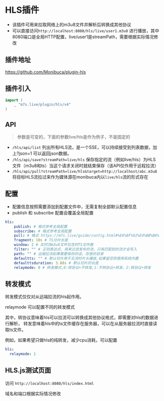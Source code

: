 # HLS插件

- 该插件可用来拉取网络上的m3u8文件并解析后转换成其他协议
- 可以直接访问`http://localhost:8080/hls/live/user1.m3u8` 进行播放，其中8080端口是全局HTTP配置，live/user1是streamPath，需要根据实际情况修改

## 插件地址

https://github.com/Monibuca/plugin-hls

## 插件引入
```go
import (
    _ "m7s.live/plugin/hls/v4"
)
```

## API
> 参数是可变的，下面的参数live/hls是作为例子，不是固定的
- `/hls/api/list`
列出所有HLS流，是一个SSE，可以持续接受到列表数据，加上?json=1 可以返回json数据。
- `/hls/api/save?streamPath=live/hls`
保存指定的流（例如live/hls）为HLS文件（m3u8和ts）当这个请求关闭时就结束保存（该API仅作用于远程拉流）
- `/hls/api/pull?streamPath=live/hls&target=http://localhost/abc.m3u8`
将目标HLS流拉过来作为媒体源在monibuca内以`live/hls`流的形式存在
## 配置
- 配置信息按照需要添加到配置文件中，无需复制全部默认配置信息
- publish 和 subscribe 配置会覆盖全局配置
```yaml
hls:
    publish: # 格式参考全局配置
    subscribe: # 格式参考全局配置
    pull: # 格式 https://m7s.live/guide/config.html#%E6%8F%92%E4%BB%B6%E9%85%8D%E7%BD%AE
    fragment: 10s # TS分片长度
    window: 2 # 实时流m3u8文件包含的TS文件数
    filter: "" # 正则表达式，用来过滤发布的流，只有匹配到的流才会写入
    path: "" # 远端拉流如果需要保存的话，存放的目录
    defaultts: "" # 默认切片用于无流时片头播放,如果留空则使用系统内置
    defaulttsduration: 3.88s # 默认切片的长度
    relaymode: 0 # 转发模式,0:转协议+不转发,1:不转协议+转发，2:转协议+转发
```

## 转发模式
转发模式仅仅对从远端拉流的hls起作用。

relaymode 可以配置不同的转发模式

其中，转协议意味着hls可以拉流可以转换成其他协议格式，即需要对hls的数据进行解析，
转发意味着hls中的ts文件缓存在服务器，可以在从服务器拉流时直接读取ts文件。

例如，如果希望只做hls的纯转发，减少cpu消耗，可以配置
  
```yaml
hls:
  relaymode: 1
```
## HLS.js测试页面

访问 `http://localhost:8080/hls/index.html`

域名和端口根据实际情况修改